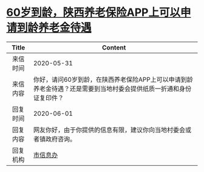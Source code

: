 # <a href="http://www.shangluo.gov.cn/zmhd/ldxxxx.jsp?urltype=leadermail.LeaderMailContentUrl&wbtreeid=1112&leadermailid=5936">60岁到龄，陕西养老保险APP上可以申请到龄养老金待遇</a>
| Title |                           Content                           |
|:-----:|-------------------------------------------------------------|
| 来信时间  | 2020-05-31                                                  |
| 来信内容  | 你好，请问60岁到龄，在陕西养老保险APP上可以申请到龄养老金待遇？还是需要到当地村委会提供纸质一折通和身份证复印件？ |
| 回复时间  | 2020-06-01                                                  |
| 回复内容  | 网友你好，由于你提供的信息有限，建议你向当地村委会或者镇政府咨询。                           |
| 回复机构  | <a href="../../category/agencies/市信息办.md">市信息办</a>          |